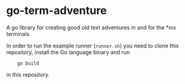 # go-term-adventure
A go library for creating good old text adventures in and for the *nix terminals

In order to run the example runner (`runner.sh`) you need to clone this
repository, install the Go language binary and run

        go build

in this repository.
